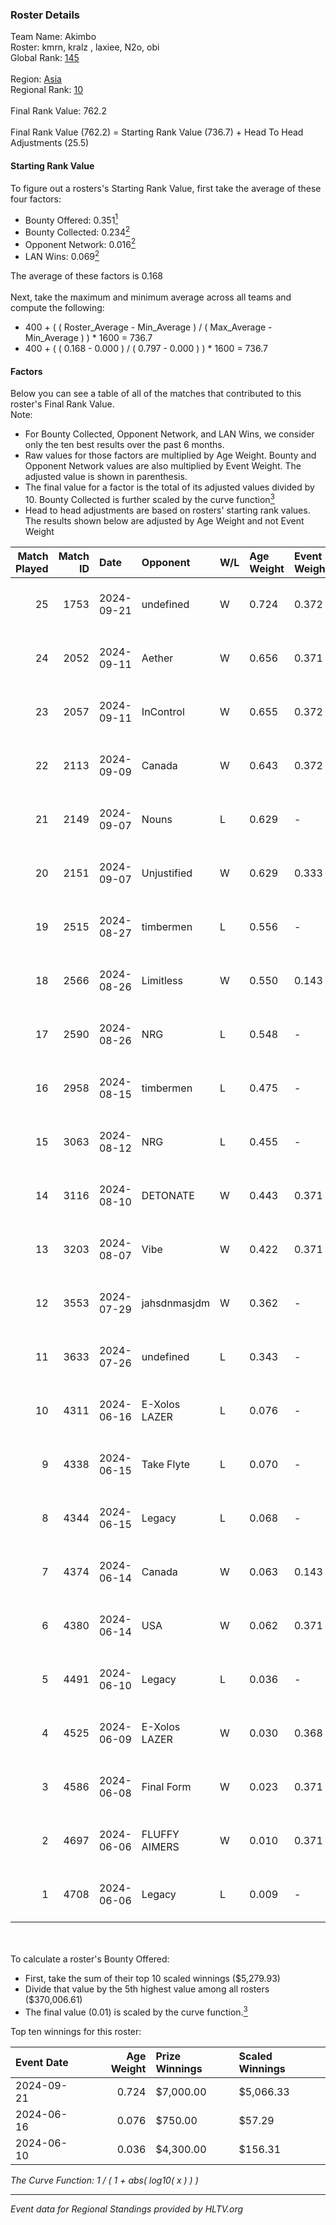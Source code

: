 ### Roster Details<br />
Team Name: Akimbo<br />
Roster: kmrn, kralz , laxiee, N2o, obi<br />
Global Rank: [145](../../standings_global_2024_12_02.md)<br />
<br />
Region: [Asia]( ../../standings_asia_2024_12_02.md)<br />
Regional Rank: [10]( ../../standings_asia_2024_12_02.md)<br />
<br />
Final Rank Value:  762.2<br />
<br />
Final Rank Value (762.2) = Starting Rank Value (736.7) + Head To Head Adjustments (25.5)<br />

#### Starting Rank Value<br />
To figure out a rosters's Starting Rank Value, first take the average of these four factors:<br />
- Bounty Offered: 0.351[<sup>1</sup>](#table2)
- Bounty Collected: 0.234[<sup>2</sup>](#table1)
- Opponent Network: 0.016[<sup>2</sup>](#table1)
- LAN Wins: 0.069[<sup>2</sup>](#table1)

The average of these factors is 0.168<br />
<br />
Next, take the maximum and minimum average across all teams and compute the following:<br />
- 400 + ( ( Roster_Average - Min_Average ) / ( Max_Average - Min_Average ) ) * 1600 = 736.7
- 400 + ( ( 0.168 - 0.000 ) / ( 0.797 - 0.000 ) ) * 1600 = 736.7


#### Factors<br />
Below you can see a table of all of the matches that contributed to this roster's Final Rank Value.<br />
Note:<br />

- For Bounty Collected, Opponent Network, and LAN Wins, we consider only the ten best results over the past 6 months.
- Raw values for those factors are multiplied by Age Weight. Bounty and Opponent Network values are also multiplied by Event Weight. The adjusted value is shown in parenthesis.
- The final value for a factor is the total of its adjusted values divided by 10. Bounty Collected is further scaled by the curve function[<sup>3</sup>](#curveFunction)
- Head to head adjustments are based on rosters' starting rank values. The results shown below are adjusted by Age Weight and not Event Weight
<span id="table1"></span><br />


| Match Played | Match ID | Date       | Opponent      | W/L | Age Weight | Event Weight | Bounty Collected | Opponent Network | LAN Wins  | H2H Adj. | Roster                             |
| -: | -: | :- | :- | :- | :- | :- | :- | :- | :- | -: | :- |
|           25 |     1753 | 2024-09-21 | undefined     | W   | 0.724      | 0.372        | 0.009 (0.003)    | 0.204 (0.055)    | 0 (0.000) |    11.51 | kmrn, kralz , laxiee, N2o, obi     |
|           24 |     2052 | 2024-09-11 | Aether        | W   | 0.656      | 0.371        | 0.000 (0.000)    | 0.084 (0.020)    | 0 (0.000) |     3.81 | kmrn, kralz , laxiee, N2o, obi     |
|           23 |     2057 | 2024-09-11 | InControl     | W   | 0.655      | 0.372        | 0.007 (0.002)    | 0.101 (0.025)    | 0 (0.000) |     8.37 | kmrn, kralz , laxiee, N2o, obi     |
|           22 |     2113 | 2024-09-09 | Canada        | W   | 0.643      | 0.372        | 0.003 (0.001)    | 0.096 (0.023)    | 0 (0.000) |     8.25 | kmrn, kralz , laxiee, N2o, obi     |
|           21 |     2149 | 2024-09-07 | Nouns         | L   | 0.629      | -            | -                | -                | -         |    -3.21 | kmrn, kralz , laxiee, N2o, obi     |
|           20 |     2151 | 2024-09-07 | Unjustified   | W   | 0.629      | 0.333        | 0.000 (0.000)    | -                | 1 (0.629) |     2.66 | kmrn, kralz , laxiee, N2o, obi     |
|           19 |     2515 | 2024-08-27 | timbermen     | L   | 0.556      | -            | -                | -                | -         |    -4.89 | hyza, laxiee, N2o, obi, Pol0       |
|           18 |     2566 | 2024-08-26 | Limitless     | W   | 0.550      | 0.143        | 0.005 (0.000)    | 0.237 (0.019)    | 0 (0.000) |     8.77 | hyza, laxiee, N2o, obi, Pol0       |
|           17 |     2590 | 2024-08-26 | NRG           | L   | 0.548      | -            | -                | -                | -         |    -3.63 | hyza, laxiee, N2o, obi, Pol0       |
|           16 |     2958 | 2024-08-15 | timbermen     | L   | 0.475      | -            | -                | -                | -         |    -3.96 | hyza, kmrn, laxiee, N2o, obi       |
|           15 |     3063 | 2024-08-12 | NRG           | L   | 0.455      | -            | -                | -                | -         |    -3.27 | hyza, kmrn, laxiee, N2o, obi       |
|           14 |     3116 | 2024-08-10 | DETONATE      | W   | 0.443      | 0.371        | -                | 0.074 (0.012)    | 0 (0.000) |     3.10 | hyza, kmrn, laxiee, N2o, obi       |
|           13 |     3203 | 2024-08-07 | Vibe          | W   | 0.422      | 0.371        | -                | 0.014 (0.002)    | 0 (0.000) |     2.90 | hyza, kmrn, laxiee, N2o, obi       |
|           12 |     3553 | 2024-07-29 | jahsdnmasjdm  | W   | 0.362      | -            | -                | -                | 0 (0.000) |     1.53 | arviast, hyza, laxiee, N2o, obi    |
|           11 |     3633 | 2024-07-26 | undefined     | L   | 0.343      | -            | -                | -                | -         |    -5.89 | hyza, kmrn, laxiee, N2o, obi       |
|           10 |     4311 | 2024-06-16 | E-Xolos LAZER | L   | 0.076      | -            | -                | -                | -         |    -1.14 | calamity, kralz , laxiee, N2o, obi |
|            9 |     4338 | 2024-06-15 | Take Flyte    | L   | 0.070      | -            | -                | -                | -         |    -1.04 | calamity, kralz , laxiee, N2o, obi |
|            8 |     4344 | 2024-06-15 | Legacy        | L   | 0.068      | -            | -                | -                | -         |    -0.39 | calamity, kralz , laxiee, N2o, obi |
|            7 |     4374 | 2024-06-14 | Canada        | W   | 0.063      | 0.143        | 0.003 (0.000)    | -                | 0 (0.000) |     0.87 | calamity, kralz , laxiee, N2o, obi |
|            6 |     4380 | 2024-06-14 | USA           | W   | 0.062      | 0.371        | -                | 0.070 (0.002)    | -         |     0.41 | calamity, kralz , laxiee, N2o, obi |
|            5 |     4491 | 2024-06-10 | Legacy        | L   | 0.036      | -            | -                | -                | -         |    -0.20 | calamity, kralz , laxiee, N2o, obi |
|            4 |     4525 | 2024-06-09 | E-Xolos LAZER | W   | 0.030      | 0.368        | 0.008 (0.000)    | 0.289 (0.003)    | -         |     0.49 | calamity, kralz , laxiee, N2o, obi |
|            3 |     4586 | 2024-06-08 | Final Form    | W   | 0.023      | 0.371        | 0.003 (0.000)    | -                | -         |     0.27 | calamity, kralz , laxiee, obi, tmk |
|            2 |     4697 | 2024-06-06 | FLUFFY AIMERS | W   | 0.010      | 0.371        | 0.015 (0.000)    | 0.435 (0.002)    | -         |     0.17 | calamity, kralz , laxiee, N2o, obi |
|            1 |     4708 | 2024-06-06 | Legacy        | L   | 0.009      | -            | -                | -                | -         |    -0.05 | calamity, kralz , laxiee, N2o, obi |

<br />
<span id="table2"></span><br />
To calculate a roster's Bounty Offered:<br />

- First, take the sum of their top 10 scaled winnings ($5,279.93)
- Divide that value by the 5th highest value among all rosters ($370,006.61)
- The final value (0.01) is scaled by the curve function.[<sup>3</sup>](#curveFunction)

Top ten winnings for this roster:<br />

| Event Date | Age Weight | Prize Winnings | Scaled Winnings |
| :- | -: | :- | :- |
| 2024-09-21 |      0.724 | $7,000.00      | $5,066.33       |
| 2024-06-16 |      0.076 | $750.00        | $57.29          |
| 2024-06-10 |      0.036 | $4,300.00      | $156.31         |


<span id="curveFunction"></span>_The Curve Function: 1 / ( 1 + abs( log10( x ) ) )_<br />

---
_Event data for Regional Standings provided by HLTV.org_<br />
